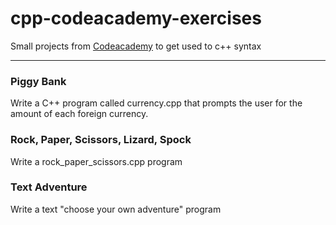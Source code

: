 # cpp-codeacademy-exercises

Small projects from [Codeacademy](https://www.codecademy.com)
to get used to c++ syntax

--------------------------------------------------------------------------------------------------------
### Piggy Bank
Write a C++ program called currency.cpp that prompts the user for the amount of each foreign currency.

### Rock, Paper, Scissors, Lizard, Spock
Write a rock_paper_scissors.cpp program

### Text Adventure
Write a text "choose your own adventure" program 
